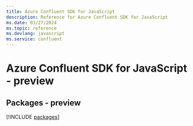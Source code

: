 ```yaml
---
title: Azure Confluent SDK for JavaScript
description: Reference for Azure Confluent SDK for JavaScript
ms.date: 03/27/2024
ms.topic: reference
ms.devlang: javascript
ms.service: confluent
---
```

# Azure Confluent SDK for JavaScript - preview
## Packages - preview
[!INCLUDE [packages](confluent-index.md)]
